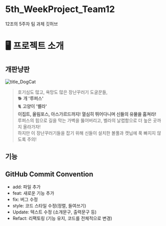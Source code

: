 # 5th_WeekProject_Team12
12조의 5주자 팀 과제 깃허브

# 🖥️ 프로젝트 소개

## 개판냥판

![title_DogCat](https://github.com/user-attachments/assets/c8ea83c5-a7dc-40a2-ac67-b3692210d50a)

> 호기심도 많고, 욕망도 많은 장난꾸러기 도굴꾼들,    
> 🐕 **개 '루퍼스'**    
> 🐈 **고양이 '벨라'**    
> **이집트, 올림포스, 아스가르드까지! 열심히 뛰어다니며 신들의 유물을 훔쳐라!**   
> 루퍼스의 힘으로 길을 막는 가벽을 뚫어버리고, 벨라의 날렵함으로 더 높은 곳까지 올라가자!   
> 하지만 이 장난꾸러기들을 잡기 위해 신들이 설치한 볼풀과 캣닙에 푹 빠지지 않도록 주의!   

## 기능

## 

## GitHub Commit Convention
- add: 파일 추가
- feat: 새로운 기능 추가
- fix: 버그 수정
- style: 코드 스타일 수정(정렬, 들여쓰기)
- Update: 텍스트 수정 (소개문구, 출력문구 등)
- Refact: 리팩토링 (기능 유지, 코드를 전체적으로 변경)
